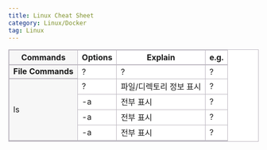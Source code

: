 ```yaml
---
title: Linux Cheat Sheet
category: Linux/Docker
tag: Linux
---
```




<html>
  <head>
    <style type="text/css">
      .line{border-bottom: 1px solid #BDB8C1;}
      .line2{border-bottom: 2px solid #BDB8C1;}
      .line3{border-bottom: 1px solid #BDB8C1; background-color: #F7F7F7;}
      .line4{border-bottom: 2px solid #BDB8C1; background-color: #F7F7F7;}
      table, th, td {
         border:1px solid #BDB8C1;
         background-color: #FFFFFF;
       }
    </style>
   </head>
   <body>
     <table style="border-collapse:collapse">
       <tr><th class="line4" bgcolor="#F8F7F9">Commands</th><th class="line2">Options</th><th class="line2">Explain</th><th class="line2">e.g.</th></tr>
       <tr><td class="line4"><strong>File Commands</strong></td><td class="line">?</td><td class="line">?</td><td class="line">?</td></tr>
       <tr><td class="line4" rowspan="4">ls</td><td class="line">?</td><td class="line">파일/디렉토리 정보 표시</td><td class="line">?</td></tr>
       <tr><td class="line">-a</td><td class="line">전부 표시</td><td class="line">?</td></tr>
       <tr><td class="line">-a</td><td class="line">전부 표시</td><td class="line">?</td></tr>
       <tr><td class="line2">-a</td><td class="line2">전부 표시</td><td class="line2">?</td></tr>
    </table>
 </body>
 </html>
